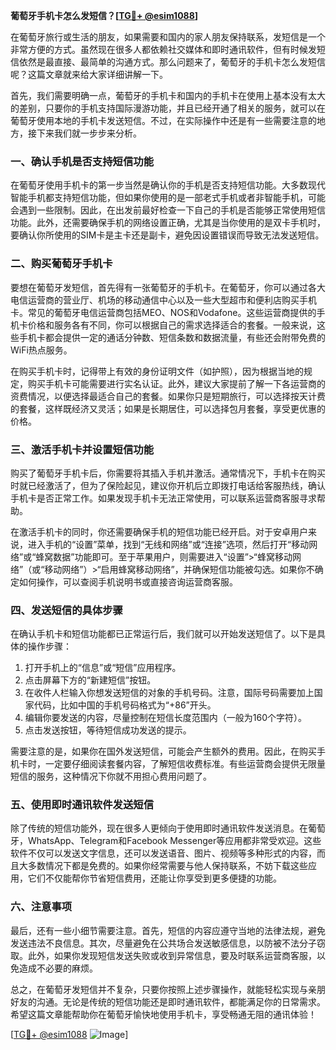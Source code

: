 **葡萄牙手机卡怎么发短信？[[TG💪+ @esim1088](https://t.me/s/esim1088)]**

在葡萄牙旅行或生活的朋友，如果需要和国内的家人朋友保持联系，发短信是一个非常方便的方式。虽然现在很多人都依赖社交媒体和即时通讯软件，但有时候发短信依然是最直接、最简单的沟通方式。那么问题来了，葡萄牙的手机卡怎么发短信呢？这篇文章就来给大家详细讲解一下。

首先，我们需要明确一点，葡萄牙的手机卡和国内的手机卡在使用上基本没有太大的差别，只要你的手机支持国际漫游功能，并且已经开通了相关的服务，就可以在葡萄牙使用本地的手机卡发送短信。不过，在实际操作中还是有一些需要注意的地方，接下来我们就一步步来分析。

### **一、确认手机是否支持短信功能**

在葡萄牙使用手机卡的第一步当然是确认你的手机是否支持短信功能。大多数现代智能手机都支持短信功能，但如果你使用的是一部老式手机或者非智能手机，可能会遇到一些限制。因此，在出发前最好检查一下自己的手机是否能够正常使用短信功能。此外，还需要确保手机的网络设置正确，尤其是当你使用的是双卡手机时，要确认你所使用的SIM卡是主卡还是副卡，避免因设置错误而导致无法发送短信。

### **二、购买葡萄牙手机卡**

要想在葡萄牙发短信，首先得有一张葡萄牙的手机卡。在葡萄牙，你可以通过各大电信运营商的营业厅、机场的移动通信中心以及一些大型超市和便利店购买手机卡。常见的葡萄牙电信运营商包括MEO、NOS和Vodafone。这些运营商提供的手机卡价格和服务各有不同，你可以根据自己的需求选择适合的套餐。一般来说，这些手机卡都会提供一定的通话分钟数、短信条数和数据流量，有些还会附带免费的WiFi热点服务。

在购买手机卡时，记得带上有效的身份证明文件（如护照），因为根据当地的规定，购买手机卡可能需要进行实名认证。此外，建议大家提前了解一下各运营商的资费情况，以便选择最适合自己的套餐。如果你只是短期旅行，可以选择按天计费的套餐，这样既经济又灵活；如果是长期居住，可以选择包月套餐，享受更优惠的价格。

### **三、激活手机卡并设置短信功能**

购买了葡萄牙手机卡后，你需要将其插入手机并激活。通常情况下，手机卡在购买时就已经激活了，但为了保险起见，建议你开机后立即拨打电话给客服热线，确认手机卡是否正常工作。如果发现手机卡无法正常使用，可以联系运营商客服寻求帮助。

在激活手机卡的同时，你还需要确保手机的短信功能已经开启。对于安卓用户来说，进入手机的“设置”菜单，找到“无线和网络”或“连接”选项，然后打开“移动网络”或“蜂窝数据”功能即可。至于苹果用户，则需要进入“设置”>“蜂窝移动网络”（或“移动网络”）>“启用蜂窝移动网络”，并确保短信功能被勾选。如果你不确定如何操作，可以查阅手机说明书或直接咨询运营商客服。

### **四、发送短信的具体步骤**

在确认手机卡和短信功能都已正常运行后，我们就可以开始发送短信了。以下是具体的操作步骤：

1. 打开手机上的“信息”或“短信”应用程序。
2. 点击屏幕下方的“新建短信”按钮。
3. 在收件人栏输入你想发送短信的对象的手机号码。注意，国际号码需要加上国家代码，比如中国的手机号码格式为“+86”开头。
4. 编辑你要发送的内容，尽量控制在短信长度范围内（一般为160个字符）。
5. 点击发送按钮，等待短信成功发送的提示。

需要注意的是，如果你在国外发送短信，可能会产生额外的费用。因此，在购买手机卡时，一定要仔细阅读套餐内容，了解短信收费标准。有些运营商会提供无限量短信的服务，这种情况下你就不用担心费用问题了。

### **五、使用即时通讯软件发送短信**

除了传统的短信功能外，现在很多人更倾向于使用即时通讯软件发送消息。在葡萄牙，WhatsApp、Telegram和Facebook Messenger等应用都非常受欢迎。这些软件不仅可以发送文字信息，还可以发送语音、图片、视频等多种形式的内容，而且大多数情况下都是免费的。如果你经常需要与他人保持联系，不妨下载这些应用，它们不仅能帮你节省短信费用，还能让你享受到更多便捷的功能。

### **六、注意事项**

最后，还有一些小细节需要注意。首先，短信的内容应遵守当地的法律法规，避免发送违法不良信息。其次，尽量避免在公共场合发送敏感信息，以防被不法分子窃取。此外，如果你发现短信发送失败或收到异常信息，要及时联系运营商客服，以免造成不必要的麻烦。

总之，在葡萄牙发短信并不复杂，只要你按照上述步骤操作，就能轻松实现与亲朋好友的沟通。无论是传统的短信功能还是即时通讯软件，都能满足你的日常需求。希望这篇文章能帮助你在葡萄牙愉快地使用手机卡，享受畅通无阻的通讯体验！

[[TG💪+ @esim1088](https://t.me/s/esim1088) ![Image](https://i.postimg.cc/4NQfJmqS/Snipaste-2025-05-13-00-14-12.png)]
